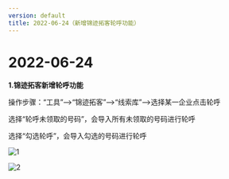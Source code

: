 ```yaml
---
version: default
title: 2022-06-24（新增锦迹拓客轮呼功能）
---
```

# 2022-06-24

<ImageViewer/>

**1.锦迹拓客新增轮呼功能**

操作步骤：“工具”-->“锦迹拓客”-->“线索库”-->选择某一企业点击轮呼

选择“轮呼未领取的号码”，会导入所有未领取的号码进行轮呼

选择“勾选轮呼”，会导入勾选的号码进行轮呼

![1](/assets/media/1.png "1")

![2](/assets/media/2.png "2")